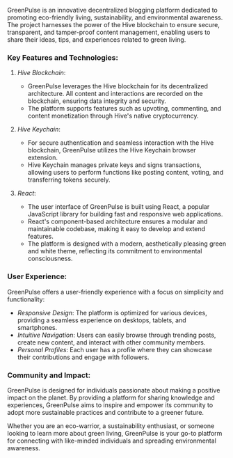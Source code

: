 GreenPulse is an innovative decentralized blogging platform dedicated to promoting eco-friendly living, sustainability, and environmental awareness. The project harnesses the power of the Hive blockchain to ensure secure, transparent, and tamper-proof content management, enabling users to share their ideas, tips, and experiences related to green living.

### Key Features and Technologies:

1. *Hive Blockchain*:
   - GreenPulse leverages the Hive blockchain for its decentralized architecture. All content and interactions are recorded on the blockchain, ensuring data integrity and security.
   - The platform supports features such as upvoting, commenting, and content monetization through Hive's native cryptocurrency.

2. *Hive Keychain*:
   - For secure authentication and seamless interaction with the Hive blockchain, GreenPulse utilizes the Hive Keychain browser extension.
   - Hive Keychain manages private keys and signs transactions, allowing users to perform functions like posting content, voting, and transferring tokens securely.

3. *React*:
   - The user interface of GreenPulse is built using React, a popular JavaScript library for building fast and responsive web applications.
   - React's component-based architecture ensures a modular and maintainable codebase, making it easy to develop and extend features.
   - The platform is designed with a modern, aesthetically pleasing green and white theme, reflecting its commitment to environmental consciousness.

### User Experience:

GreenPulse offers a user-friendly experience with a focus on simplicity and functionality:
- *Responsive Design*: The platform is optimized for various devices, providing a seamless experience on desktops, tablets, and smartphones.
- *Intuitive Navigation*: Users can easily browse through trending posts, create new content, and interact with other community members.
- *Personal Profiles*: Each user has a profile where they can showcase their contributions and engage with followers.

### Community and Impact:

GreenPulse is designed for individuals passionate about making a positive impact on the planet. By providing a platform for sharing knowledge and experiences, GreenPulse aims to inspire and empower its community to adopt more sustainable practices and contribute to a greener future.

Whether you are an eco-warrior, a sustainability enthusiast, or someone looking to learn more about green living, GreenPulse is your go-to platform for connecting with like-minded individuals and spreading environmental awareness.